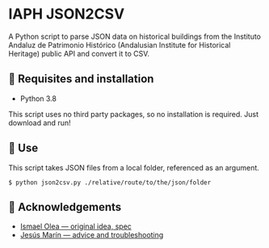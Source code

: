 # IAPH JSON2CSV

A Python script to parse JSON data on historical buildings from the Instituto Andaluz de Patrimonio Histórico (Andalusian Institute for Historical Heritage) public API and convert it to CSV. 

## 🔌 Requisites and installation

* Python 3.8

This script uses no third party packages, so no installation is required. Just download and run!

## 🔧 Use

This script takes JSON files from a local folder, referenced as an argument. 

`$ python json2csv.py ./relative/route/to/the/json/folder`

## 🙏 Acknowledgements

* [Ismael Olea — original idea, spec](https://github.com/olea)
* [Jesús Marín — advice and troubleshooting](https://github.com/jesmg/)
